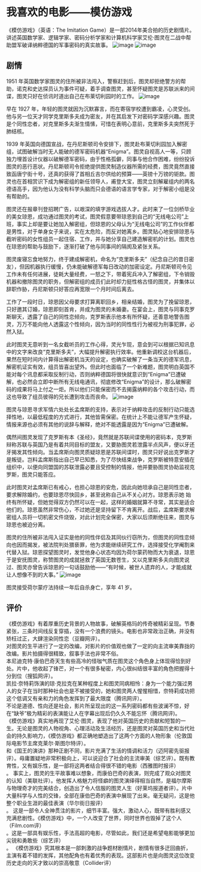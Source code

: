 #               我喜欢的电影——模仿游戏
《模仿游戏》（英语：The Imitation Game）是一部2014年美合拍的历史剧情片。讲述英国数学家、逻辑学家、密码分析学家和计算机科学家艾伦·图灵在二战中帮助盟军破译纳粹德国的军事密码的真实故事。
![image](http://thyrsi.com/t6/386/1539264067x-1404775605.jpg)
![image](http://thyrsi.com/t6/386/1539264135x-1566688526.jpg)

## 剧情
1951 年英国数学家图灵的住所被非法闯入，警察赶到后，图灵却拒绝警方的帮助，诺克和史达探员认为事件可疑，着手调查图灵，甚至怀疑图灵是苏联派来的间谍，图灵只好在侦讯时道出自己在布莱切利园时的工作。
![image](http://thyrsi.com/t6/386/1539269198x-1404817712.jpg)

早在 1927 年，年轻的图灵就因为沉默寡言，而在寄宿学校遭到霸凌，心灵受创。他与另一位天才同学克里斯多夫成为密友，并在其启发下对密码学深感兴趣。图灵是个同性恋者，对克里斯多夫渐生情愫，可惜在表明心意前，克里斯多夫突然死于肺结核。

1939 年英国向德国宣战，在丹尼斯顿司令安排下，图灵赴布莱切利园加入解密组，试图破解当时无人能破的德军密码机器“Enigma”。图灵自视高人一等，只顾独力埋首设计仪器以破解德军密码，由于性格孤僻，同事与他合作困难，纷纷投诉图灵的恶行恶状。丹尼斯顿司令拒绝提供图灵制造仪器所需的经费，图灵竟然直接致函唐宁街十号，还真的获得了首相丘吉尔供给的预算——英镑十万镑的钜款。图灵也在首相赏识下成为解密组的新任领导人，甫登大宝，图灵立刻解雇组内的两名德语高手，因为他认为没有科学头脑而只会德语的语言学专家，对于解密小组是没有帮助的。

图灵还在报章刊登招聘广告，以艰深的填字游戏选拔人才。此时来了一位剑桥毕业的美女琼恩，成功通过图灵的考试，图灵假意要带琼恩到自己的“无线电公司”上班，事实上却是要让她加入解密组，但琼恩的父母认为“无线电公司”的工作伙伴都是男性，对于单身女子来说，实在太危险，而反对她离乡。图灵贴心地安排琼恩与截听密码的女性组员一起住宿、工作，并与她分享自己建造解密机的计划。图灵也在琼恩的帮助与鼓励下，逐渐打破了他与同事间的隔阂及紧张关系。

图灵废寝忘食地努力，终于建成解密机，命名为“克里斯多夫”（纪念自己的昔日密友），但因机器执行缓慢，仍未能破解德军每日改动的加密设定。丹尼斯顿司令见工作未有任何进展，徒耗大量经费，一怒之下，带着宪兵冲入了解密组，下令销毁机器和撤除图灵的职务，但解密组的成员们此时却力挺性格古怪的图灵，并集体以辞职作胁，丹尼斯顿只好答应再宽限一个月时间后离去。

工作了一段时日，琼恩因父母要求打算离职回乡，相亲结婚，图灵为了挽留琼恩，只好邀其订婚，琼恩即刻首肯，并成为图灵的未婚妻。在宴会上，图灵与同事克罗斯聊天，透露了自己的同性恋倾向，克罗斯表示他本有所怀疑，还善意地警告图灵，万万不能向他人透露这个性倾向，因为当时的同性性行为被视为刑事犯罪，必然入狱。

此时图灵无意听到一名女截听员的工作心得，灵光乍现，意会到可以根据已知讯息中的文字来改良“克里斯多夫”，大幅提升解密执行效率。他重新调校这台机器后，果然在短时间内计算得出解密机当天的设定，也确实破解了一条当天的德军讯息，解密机证实有效，组员皆喜出望外。但此时也面临了一个新难题，图灵明白英国不能对每个讯息都采取反制行动，否则纳粹德国将很快就意识到“Enigma”已遭破解，也必然会立即中断所有无线电通讯，彻底修改“Enigma”的设计，那么破解密码的成果将马上付之一炬。所以他们只能保密而不去揭露纳粹的各个攻击行动，而这也导致了组员彼得的兄长遭到攻击而丧命。
![image](http://thyrsi.com/t6/386/1539269268x-1566688526.jpg)

图灵与琼恩寻求军情六处处长孟席斯的支持，表示对于纳粹攻击的反制行动只能选择性地，以最低程度的方式进行，其他皆需保密。在统计上不能让德军产生怀疑，情报来源也必须有其他的说辞与解释，绝对不能透露是因为“Enigma”已遭破解。

偶然间图灵发现了克罗斯有本《圣经》，竟然就是苏联间谍使用的密码本，克罗斯辩称苏联与英国乃是有着共同目标的盟友，又要胁图灵若泄露半点风声，便以牙还牙揭发其性倾向。当孟席斯向图灵质疑琼恩是苏联间谍时，图灵只好说出克罗斯才是叛徒。岂料孟席斯指出自己早已知悉，为了尽快结束战争，克罗斯被特意安插在组织中，以便向同盟国的苏联泄露必要且受控制的情报，他并要胁图灵协助监视克罗斯，图灵只能答应。

此时图灵对孟席斯已有戒心，也担心琼恩的安危，因此向她坦承自己是同性恋者，要求解除婚约，也要琼恩尽快回乡，甚至讹称自己从不关心对方。琼恩表示她 始终有所怀疑，但她觉得双方仍然可以在一起，这样的婚姻就算不寻常，其实是适合他们的。琼恩虽然非常伤心，不过她还是坚持留下不肯离开。战后，孟席斯要求解密组人员将一切机密文件烧毁，对此计划完全保密，大家以后须断绝往来，图灵与琼恩也被迫分离。

图灵的住所被非法闯入证实是他的同性伴侣及其同伙行窃所为，但图灵的同性恋倾向也因而揭发，被法院判处猥亵罪，他为求能继续研究工作，选择接受化学阉割来代替入狱。琼恩探望图灵时，发觉他身心状态均因为荷尔蒙药物而大为衰退，琼恩于是安抚图灵，称赞图灵的成就拯救了英国无数苍生，又以克里斯多夫向图灵说过、图灵亦曾告诉琼恩的一句话鼓励他——“有时候，被世人遗弃的人，才能成就让人想像不到的大事。”
![image](http://thyrsi.com/t6/386/1539264280x-1404755462.jpg)

图灵接受荷尔蒙疗法持续一年后自杀身亡，享年 41 岁。

## 评价
《模仿游戏》有着厚重历史背景的人物故事，破解英格玛的传奇被精彩呈现。节奏紧张，三条时间线反复穿插，没有一个浪费的镜头。电影也非常政治正确，并没有矫枉过正，大肆渲染同性恋（豆瓣网评）。<br>
对图灵的生平进行了一定的改编，对影片的价值观也做了一定的向主流审美靠拢的改编。影片拍摄得很精致，叙事手法也非常不俗。<br>
本尼迪克特·康伯巴奇天生有些高冷的怪咖气质在图灵这个角色身上体现得恰到好处。片中，他收起了锋芒，对一个有很多秘密，内心很纠结很丰富的角色把握得十分到位（搜狐网评）。<br>
凯拉·奈特莉饰演的琼·克拉克在某种程度上和图灵同病相怜：身为一个能力强过男人的女子在当时那种社会也是不被接受的，她和图灵两人惺惺相惜，奈特莉成功把这个低调又有亲和力的角色发挥到了最大限度（腾讯网评）。<br>
不论是道德、性向还是社会，影片所呈现出的这一系列密码都有些波澜不惊，好在“缺爷”极为精彩的表演能让人在字幕出现后仍久久不能忘怀（腾讯网评)。<br>
《模仿游戏》真实地再现了艾伦·图灵，表现了他对英国历史的贡献和短暂的一生。无论是图灵的人物视角、心理活动及生活经历，还是图灵对英国历史和当代社会的持久影响力，《模仿游戏》都正确地塑造出了这两个方面的人物形象（伦敦国际电影节主席克莱尔·斯图尔特评）。<br>
和《国王的演讲》那种正剧不同，影片充满了生活的情调和活力（迈阿密先驱报评）。毋庸置疑地非常积极向上，可以说迎合了社会的主流审美（综艺评）。既有教育性，又有娱乐性，是一部将这两者结合得很不错的电影（西雅图时报评）<br>。
事实上，图灵的生平故事难以想象，而康伯巴奇的表演，则完成了观众对图灵的认知（美联社评）。他发挥人格魅力将怪癖的图灵演绎得相当自然，是福尔摩斯与物理奇才的完美结合，创造出了令人信服的图灵人生（好莱坞报道者评）。片中大量科学与人性的交锋，全部在康伯巴奇的表演中展现了出来。毫无疑问，这是他整个职业生涯的最佳表演（华尔街日报评）<br>。
这是一部令人全神贯注的影片，细节丰富。强大，激动人心，既带有胜利感又充满悲剧性。《模仿游戏》中，一个人改变了世界，同时世界也毁掉了这个人（Film.com评）<br>。这是一部具有娱乐性，手法高超的电影，尽管如此，我们还是希望电影能够更加尖锐和勇敢些（综艺评）<br>。
《模仿游戏》究其根本是一部刺激的战争题材剧情片，剧情有很多迂回曲折，主演有着不错的发挥，其他配角也有着优秀的表现。这部影片也是向图灵这位改变历史走向的天才致以的崇高敬意（Collider评）